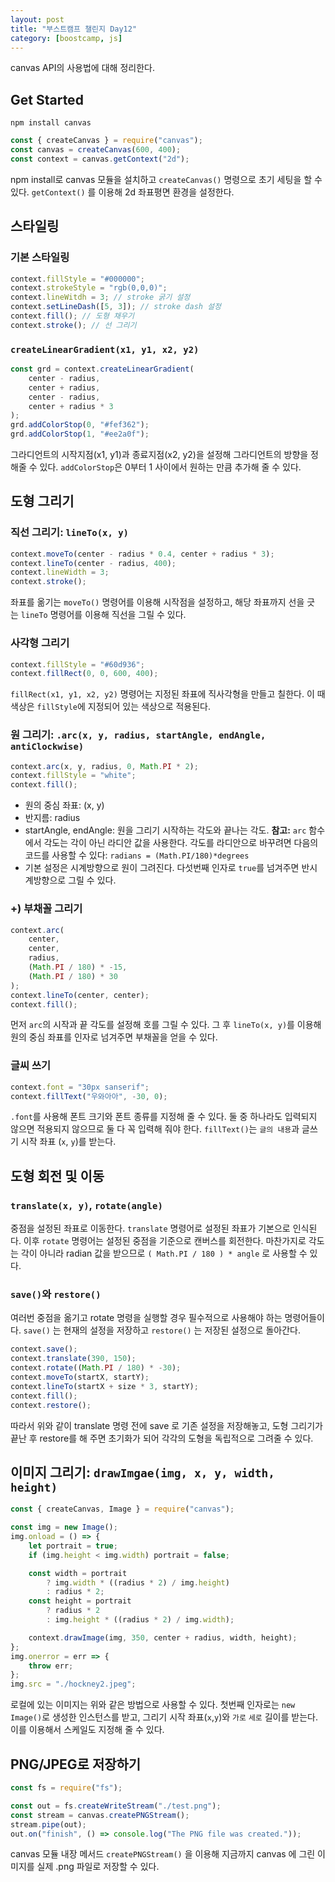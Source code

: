 ```yaml
---
layout: post
title: "부스트캠프 챌린지 Day12"
category: [boostcamp, js]
---
```


canvas API의 사용법에 대해 정리한다.

## **Get Started**

    npm install canvas

```js
const { createCanvas } = require("canvas");
const canvas = createCanvas(600, 400);
const context = canvas.getContext("2d");
```

npm install로 canvas 모듈을 설치하고 `createCanvas()` 명령으로 초기 세팅을 할 수 있다. `getContext()` 를 이용해 2d 좌표평면 환경을 설정한다.

## **스타일링**

### **기본 스타일링**

```js
context.fillStyle = "#000000";
context.strokeStyle = "rgb(0,0,0)";
context.lineWitdh = 3; // stroke 굵기 설정
context.setLineDash([5, 3]); // stroke dash 설정
context.fill(); // 도형 채우기
context.stroke(); // 선 그리기
```

### **`createLinearGradient(x1, y1, x2, y2)`**

```js
const grd = context.createLinearGradient(
    center - radius,
    center + radius,
    center - radius,
    center + radius * 3
);
grd.addColorStop(0, "#fef362");
grd.addColorStop(1, "#ee2a0f");
```

그라디언트의 시작지점(x1, y1)과 종료지점(x2, y2)을 설정해 그라디언트의 방향을 정해줄 수 있다. `addColorStop`은 0부터 1 사이에서 원하는 만큼 추가해 줄 수 있다.

## **도형 그리기**

### **직선 그리기: `lineTo(x, y)`**

```js
context.moveTo(center - radius * 0.4, center + radius * 3);
context.lineTo(center - radius, 400);
context.lineWidth = 3;
context.stroke();
```

좌표를 옮기는 `moveTo()` 명령어를 이용해 시작점을 설정하고, 해당 좌표까지 선을 긋는 `lineTo` 명령어를 이용해 직선을 그릴 수 있다.

### **사각형 그리기**

```js
context.fillStyle = "#60d936";
context.fillRect(0, 0, 600, 400);
```

`fillRect(x1, y1, x2, y2)` 명령어는 지정된 좌표에 직사각형을 만들고 칠한다. 이 때 색상은 `fillStyle`에 지정되어 있는 색상으로 적용된다.

### **원 그리기: `.arc(x, y, radius, startAngle, endAngle, antiClockwise)`**

```js
context.arc(x, y, radius, 0, Math.PI * 2);
context.fillStyle = "white";
context.fill();
```

-   원의 중심 좌표: (x, y)
-   반지름: radius
-   startAngle, endAngle: 원을 그리기 시작하는 각도와 끝나는 각도. **참고:** `arc` 함수에서 각도는 각이 아닌 라디안 값을 사용한다. 각도를 라디안으로 바꾸려면 다음의 코드를 사용할 수 있다: `radians = (Math.PI/180)*degrees`
-   기본 설정은 시계방향으로 원이 그려진다. 다섯번째 인자로 `true`를 넘겨주면 반시계방향으로 그릴 수 있다.

### **+) 부채꼴 그리기**

```js
context.arc(
    center,
    center,
    radius,
    (Math.PI / 180) * -15,
    (Math.PI / 180) * 30
);
context.lineTo(center, center);
context.fill();
```

먼저 `arc`의 시작과 끝 각도를 설정해 호를 그릴 수 있다. 그 후 `lineTo(x, y)`를 이용해 원의 중심 좌표를 인자로 넘겨주면 부채꼴을 얻을 수 있다.

### **글씨 쓰기**

```js
context.font = "30px sanserif";
context.fillText("우와아아", -30, 0);
```

`.font`를 사용해 폰트 크기와 폰트 종류를 지정해 줄 수 있다. 둘 중 하나라도 입력되지 않으면 적용되지 않으므로 둘 다 꼭 입력해 줘야 한다. `fillText()`는 `글의 내용`과 글쓰기 시작 좌표 (`x`, `y`)를 받는다.

## **도형 회전 및 이동**

### **`translate(x, y)`, `rotate(angle)`**

중점을 설정된 좌표로 이동한다. `translate` 명령어로 설정된 좌표가 기본으로 인식된다. 이후 `rotate` 명령어는 설정된 중점을 기준으로 캔버스를 회전한다. 마찬가지로 각도는 각이 아니라 radian 값을 받으므로 `( Math.PI / 180 ) * angle` 로 사용할 수 있다.

### **`save()`와 `restore()`**

여러번 중점을 옮기고 rotate 명령을 실행할 경우 필수적으로 사용해야 하는 명령어들이다. `save()` 는 현재의 설정을 저장하고 `restore()` 는 저장된 설정으로 돌아간다.

```js
context.save();
context.translate(390, 150);
context.rotate((Math.PI / 180) * -30);
context.moveTo(startX, startY);
context.lineTo(startX + size * 3, startY);
context.fill();
context.restore();
```

따라서 위와 같이 translate 명령 전에 save 로 기존 설정을 저장해놓고, 도형 그리기가 끝난 후 restore를 해 주면 초기화가 되어 각각의 도형을 독립적으로 그려줄 수 있다.

## **이미지 그리기: `drawImgae(img, x, y, width, height)`**

```js
const { createCanvas, Image } = require("canvas");

const img = new Image();
img.onload = () => {
    let portrait = true;
    if (img.height < img.width) portrait = false;

    const width = portrait
        ? img.width * ((radius * 2) / img.height)
        : radius * 2;
    const height = portrait
        ? radius * 2
        : img.height * ((radius * 2) / img.width);

    context.drawImage(img, 350, center + radius, width, height);
};
img.onerror = err => {
    throw err;
};
img.src = "./hockney2.jpeg";
```

로컬에 있는 이미지는 위와 같은 방법으로 사용할 수 있다. 첫번째 인자로는 `new Image()`로 생성한 인스턴스를 받고, 그리기 시작 좌표(`x`,`y`)와 `가로` `세로` 길이를 받는다. 이를 이용해서 스케일도 지정해 줄 수 있다.

## **PNG/JPEG로 저장하기**

```js
const fs = require("fs");

const out = fs.createWriteStream("./test.png");
const stream = canvas.createPNGStream();
stream.pipe(out);
out.on("finish", () => console.log("The PNG file was created."));
```

canvas 모듈 내장 메서드 `createPNGStream()` 을 이용해 지금까지 canvas 에 그린 이미지를 실제 .png 파일로 저장할 수 있다.
